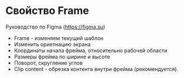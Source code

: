 # Свойство Frame
Руководство по Figma (https://figma.su)

* Frame - изменяем текущий шаблон
* Изменить ориетнацию экрана
* Координаты начала фрейма, относительно рабочей области
* Размеры фрейма по ширине и высоте
* Поворот, скругление углов
* Clip content - обрезка контента внутри фрейма (рекомендуется).
